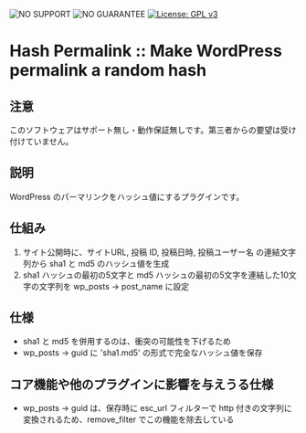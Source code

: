 ![NO SUPPORT](http://add.sh/images/no-support.png) ![NO GUARANTEE](http://add.sh/images/no-guarantee.png) [![License: GPL v3](https://img.shields.io/badge/License-GPLv3-blue.svg)](https://www.gnu.org/licenses/gpl-3.0)

# Hash Permalink :: Make WordPress permalink a random hash

## 注意

このソフトウェアはサポート無し・動作保証無しです。第三者からの要望は受け付けていません。

## 説明

WordPress のパーマリンクをハッシュ値にするプラグインです。


## 仕組み

1. サイト公開時に、サイトURL, 投稿 ID, 投稿日時, 投稿ユーザー名 の連結文字列から sha1 と md5 のハッシュ値を生成
2. sha1 ハッシュの最初の5文字と md5 ハッシュの最初の5文字を連結した10文字の文字列を wp_posts -> post_name に設定

## 仕様

* sha1 と md5 を併用するのは、衝突の可能性を下げるため
* wp_posts -> guid に 'sha1.md5' の形式で完全なハッシュ値を保存

## コア機能や他のプラグインに影響を与えうる仕様

* wp_posts -> guid は、保存時に esc_url フィルターで http 付きの文字列に変換されるため、remove_filter でこの機能を除去している



